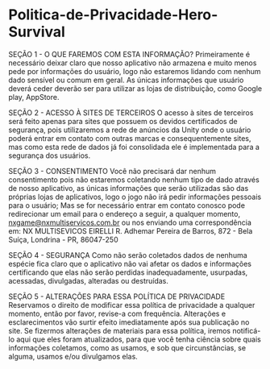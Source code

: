 # Politica-de-Privacidade-Hero-Survival

SEÇÃO 1 - O QUE FAREMOS COM ESTA INFORMAÇÃO?
Primeiramente é necessário deixar claro que nosso aplicativo não armazena e muito menos pede por informações do usuário, logo não estaremos lidando com nenhum dado sensível ou comum em geral.
As únicas informações que usuário deverá ceder deverão ser para utilizar as lojas de distribuição, como Google play, AppStore.

SEÇÃO 2 - ACESSO À SITES DE TERCEIROS
O acesso à sites de terceiros será feito apenas para sites que possuem os devidos certificados de segurança, pois utilizaremos a rede de anúncios da Unity onde o usuário poderá entrar em contato com outras marcas e consequentemente sites, mas como esta rede de dados já foi consolidada ele é implementada para a segurança dos usuários.

SEÇÃO 3 - CONSENTIMENTO
Você não precisará dar nenhum consentimento pois não estaremos coletando nenhum tipo de dado através de nosso aplicativo, as únicas informações que serão utilizadas são das próprias lojas de aplicativos, logo o jogo não irá pedir informações pessoais para o usuário;
Mas se for necessário entrar em contato conosco pode redirecionar um email para o endereço a seguir, a qualquer momento, nxgame@nxmultiservicos.com.br ou nos enviando uma correspondência em: NX MULTISEVICOS EIRELLI R. Adhemar Pereira de Barros, 872 - Bela Suíça, Londrina - PR, 86047-250

SEÇÃO 4 - SEGURANÇA
Como não serão coletados dados de nenhuma espécie fica claro que o aplicativo não vai afetar os dados e informações certificando que elas não serão perdidas inadequadamente, usurpadas, acessadas, divulgadas, alteradas ou destruídas.

SEÇÃO 5 - ALTERAÇÕES PARA ESSA POLÍTICA DE PRIVACIDADE
Reservamos o direito de modificar essa política de privacidade a qualquer momento, então por favor, revise-a com frequência. Alterações e esclarecimentos vão surtir efeito imediatamente após sua publicação no site. Se fizermos alterações de materiais para essa política, iremos notificá-lo aqui que eles foram atualizados, para que você tenha ciência sobre quais informações coletamos, como as usamos, e sob que circunstâncias, se alguma, usamos e/ou divulgamos elas.

